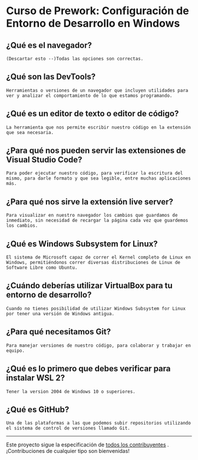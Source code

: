 # Curso de Prework: Configuración de Entorno de Desarrollo en Windows

## ¿Qué es el navegador?
    (Descartar esto --)Todas las opciones son correctas.


## ¿Qué son las DevTools?
    Herramientas o versiones de un navegador que incluyen utilidades para ver y analizar el comportamiento de lo que estamos programando.
## ¿Qué es un editor de texto o editor de código?
    La herramienta que nos permite escribir nuestro código en la extensión que sea necesaria.
## ¿Para qué nos pueden servir las extensiones de Visual Studio Code?
    Para poder ejecutar nuestro código, para verificar la escritura del mismo, para darle formato y que sea legible, entre muchas aplicaciones más.
## ¿Para qué nos sirve la extensión live server?
    Para visualizar en nuestro navegador los cambios que guardamos de inmediato, sin necesidad de recargar la página cada vez que guardemos los cambios.
## ¿Qué es Windows Subsystem for Linux?
    El sistema de Microsoft capaz de correr el Kernel completo de Linux en Windows, permitiéndonos correr diversas distribuciones de Linux de Software Libre como Ubuntu.
## ¿Cuándo deberías utilizar VirtualBox para tu entorno de desarrollo?
    Cuando no tienes posibilidad de utilizar Windows Subsystem for Linux por tener una versión de Windows antigua.
## ¿Para qué necesitamos Git?
    Para manejar versiones de nuestro código, para colaborar y trabajar en equipo.
## ¿Qué es lo primero que debes verificar para instalar WSL 2?
    Tener la version 2004 de Windows 10 o superiores.

## ¿Qué es GitHub?
    Una de las plataformas a las que podemos subir repositorios utilizando el sistema de control de versiones llamado Git.


------

Este proyecto sigue la especificación de [todos los contribuyentes](https://github.com/all-contributors/all-contributors) . ¡Contribuciones de cualquier tipo son bienvenidas!
